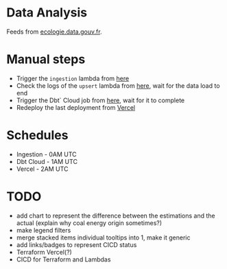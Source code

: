 # Data Analysis

Feeds from [ecologie.data.gouv.fr](https://ecologie.data.gouv.fr/datasets/55f0463d88ee3849f5a46ec1).

# Manual steps

* Trigger the `ingestion` lambda from [here](https://eu-north-1.console.aws.amazon.com/lambda/home?region=eu-north-1#/functions/energy-market-france-ingestion?tab=testing)
* Check the logs of the `upsert` lambda from [here](https://eu-north-1.console.aws.amazon.com/cloudwatch/home?region=eu-north-1#logsV2:log-groups/log-group/$252Faws$252Flambda$252Fenergy-market-france-upsert), wait for the data load to end
* Trigger the Dbt` Cloud job from [here](https://ea043.us1.dbt.com/deploy/70471823412077/projects/70471823414349/jobs/70471823414370), wait for it to complete
* Redeploy the last deployment from [Vercel](https://vercel.com/hugo-carnicellis-projects/energy-data-exploration/deployments)

# Schedules

* Ingestion - 0AM UTC
* Dbt Cloud - 1AM UTC
* Vercel - 2AM UTC

# TODO
* add chart to represent the difference between the estimations and the actual (explain why coal energy origin sometimes?)
* make legend filters
* merge stacked items individual tooltips into 1, make it generic
* add links/badges to represent CICD status
* Terraform Vercel(?)
* CICD for Terraform and Lambdas